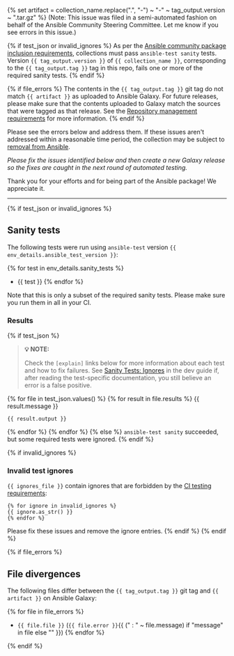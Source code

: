 {% set artifact = collection_name.replace(".", "-") ~ "-" ~ tag_output.version ~ ".tar.gz" %}
(Note: This issue was filed in a semi-automated fashion on behalf of the Ansible Community Steering Committee. Let me know if you see errors in this issue.)

{% if test_json or invalid_ignores %}
As per the [Ansible community package inclusion requirements][ci-testing], collections must pass `ansible-test sanity` tests. Version `{{ tag_output.version }}` of `{{ collection_name }}`, corresponding to the `{{ tag_output.tag }}` tag in this repo, fails one or more of the required sanity tests.
{% endif %}

{% if file_errors %}
The contents in the `{{ tag_output.tag }}` git tag do not match `{{ artifact }}` as uploaded to Ansible Galaxy. For future releases, please make sure that the contents uploaded to Galaxy match the sources that were tagged as that release. See the [Repository management requirements][repo-mgmt] for more information.
{% endif %}

Please see the errors below and address them. If these issues aren't addressed within a reasonable time period, the collection may be subject to [removal from Ansible][removal].

*Please fix the issues identified below and then create a new Galaxy release so the fixes are caught in the next round of automated testing.*

Thank you for your efforts and for being part of the Ansible package! We appreciate it.

---

{% if test_json or invalid_ignores %}
## Sanity tests

The following tests were run using `ansible-test` version `{{ env_details.ansible_test_version }}`:

{% for test in env_details.sanity_tests %}
- {{ test }}
{% endfor %}

Note that this is only a subset of the required sanity tests. Please make sure you run them in all in your CI.

### Results

{% if test_json %}
> **💡 NOTE:**
>
> Check the `[explain]` links below for more information about each test and how to fix failures.
> See [Sanity Tests: Ignores](https://docs.ansible.com/ansible/latest/dev_guide/testing/sanity/ignores.html) in the dev guide if, after reading the test-specific documentation, you still believe an error is a false positive.

{% for file in test_json.values() %}
{% for result in file.results %}
{{ result.message }}

``` text
{{ result.output }}
```

{% endfor %}
{% endfor %}
{% else %}
`ansible-test sanity` succeeded, but some required tests were ignored.
{% endif %}

{% if invalid_ignores %}
### Invalid test ignores

`{{ ignores_file }}` contain ignores that are forbidden by the [CI testing requirements][ci-testing]:

``` text
{% for ignore in invalid_ignores %}
{{ ignore.as_str() }}
{% endfor %}
```

Please fix these issues and remove the ignore entries.
{% endif %}
{% endif %}

{% if file_errors %}
## File divergences

The following files differ between the `{{ tag_output.tag }}` git tag and `{{ artifact }}` on Ansible Galaxy:

{% for file in file_errors %}
- `{{ file.file }}` (`{{ file.error }}`{{ (" : " ~ file.message) if "message" in file else "" }})
{% endfor %}

{% endif %}

[ci-testing]: https://docs.ansible.com/ansible/latest/community/collection_contributors/collection_requirements.html#ci-testing
[repo-mgmt]: https://docs.ansible.com/ansible/latest/community/collection_contributors/collection_requirements.html#repository-management
[removal]: https://github.com/ansible-collections/overview/blob/main/removal_from_ansible.rst
